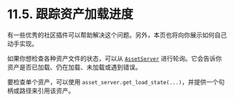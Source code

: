 # 11.5. 跟踪资产加载进度

有一些优秀的社区插件可以帮助解决这个问题。另外，本页也将向你展示如何自己动手实现。

如果你想检查各种资产文件的状态，可以从 [`AssetServer`](https://docs.rs/bevy/latest/bevy/asset/struct.AssetServer.html) 进行轮询。它会告诉你资产是否已加载、仍在加载、未加载或遇到错误。

要检查单个资产，可以使用 `asset_server.get_load_state(...)`，并提供一个句柄或路径来引用该资产。